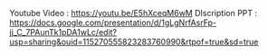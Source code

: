 Youtube Video : https://youtu.be/E5hXceqM6wM
DIscription PPT : https://docs.google.com/presentation/d/1gLgNrfAsrFp-jj_C_7PAunTk1pDA1wLc/edit?usp=sharing&ouid=115270555823283760990&rtpof=true&sd=true
